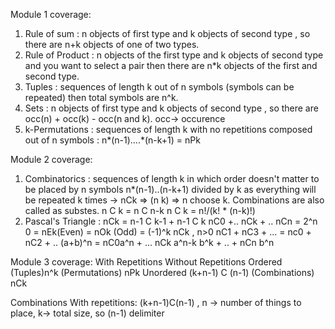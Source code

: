 Module 1 coverage:
1. Rule of sum : n objects of first type and k objects of second type , so there are n+k objects of one of two types.
2. Rule of Product : n objects of the first type and k objects of second type and you want to select a pair then there are n*k objects of the first and second type.
3. Tuples : sequences of length k out of n symbols (symbols can be repeated) then total symbols are n^k.
4. Sets : n objects of first type and k objects of second type , so there are occ(n) + occ(k) - occ(n and k). occ-> occurence
5. k-Permutations : sequences of length k with no repetitions composed out of n symbols : n*(n-1)....*(n-k+1) = nPk

Module 2 coverage: 
1. Combinatorics : sequences of length k in which order doesn't matter to be placed by n symbols n*(n-1)..(n-k+1) divided by k as everything will be repeated k times -> nCk => (n k) => n choose k. Combinations are also called as substes.
n C k = n C n-k
n C k = n!/(k! * (n-k)!)
2. Pascal's Triangle : nCk = n-1 C k-1 + n-1 C k
nC0 +.. nCk + .. nCn = 2^n
0  = nEk(Even) = nOk (Odd) = (-1)^k nCk  , n>0
nC1 + nC3 + ... = nc0 + nC2 + ..
(a+b)^n = nC0a^n + ... nCk a^n-k b^k + .. + nCn b^n

Module 3 coverage: 
            With Repetitions              Without Repetitions
Ordered          (Tuples)n^k              (Permutations) nPk
Unordered   (k+n-1) C (n-1)               (Combinations) nCk

Combinations With repetitions: (k+n-1)C(n-1) , n -> number of things to place, k-> total size, so (n-1) delimiter 
